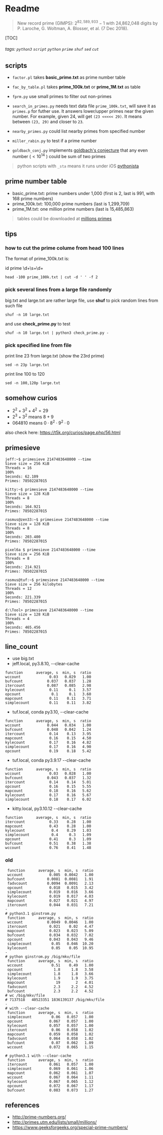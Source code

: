 # Readme

> New record prime (GIMPS): $2^{82,589,933}-1$ with 24,862,048 digits by P. Laroche, G. Woltman, A. Blosser, et al. (7 Dec 2018).

[TOC]

###### tags: ```python3``` ```script``` ```python``` ```prime``` ```shuf``` ```sed``` ```cut```

## scripts

- ```factor.pl``` takes **basic_prime.txt** as prime number table
- ```fac_by_table.pl``` takes **prime_100k.txt** or **prime_1M.txt** as table
- ```fprm.py``` use small primes to filter out non-primes

- ```search_in_primes.py```
  needs text data file ```prime_100k.txt```, will save it as ```primes.p``` for futher use. It answers lower/upper primes near the given number. For example, given 24, will get ```(23 <<<<< 29)```. It means between ```(23, 29)``` and closer to ```23```.

- ```nearby_primes.py``` could list nearby primes from specified number
- ```miller_rabin.py``` to test if a prime number

- ```goldbach_conj.py``` implements [goldbach's conjecture](https://en.wikipedia.org/wiki/Goldbach%27s_conjecture) that any even number ($< 10^{14}$ ) could be sum of two primes

> python scripts with ```_sta``` means it runs under iOS [pythonista](http://omz-software.com/pythonista/)

## prime number table

* basic_prime.txt: prime numbers under 1,000 (first is 2, last is 991, with 168 prime numbers)
* prime_100k.txt: 100,000 prime numbers (last is 1,299,709)
* prime_1M.txt: one million prime numbers (last is 15,485,863)

> tables could be downloaded at
[millions primes](http://primes.utm.edu/lists/small/millions/)

## tips

### how to cut the prime colume from head 100 lines

The format of prime_100k.txt is:

id  prime
\d+\s+\d+

```
head -100 prime_100k.txt | cut -d ' ' -f 2
```

### pick several lines from a large file randomly

big.txt and large.txt are rather large file, use **shuf** to pick random lines
from such file

```
shuf -n 10 large.txt
```
and use **check_prime.py** to test
```
shuf -n 10 large.txt | python3 check_prime.py -
```

### pick specified line from file

print line 23 from large.txt (show the 23rd prime)

```
sed -n 23p large.txt
```

print line 100 to 120
```
sed -n 100,120p large.txt
```

## somehow curios

* $2^2+3^2+4^2=29$
* $2^3+3^2$ means $8+9$
* $064810$ means $0 \cdot 8^2 \cdot 9^2 \cdot 0$

also check here: https://t5k.org/curios/page.php/56.html

## primesieve

```
jeff:~$ primesieve 2147483648000 --time
Sieve size = 256 KiB
Threads = 16
100%
Seconds: 62.109
Primes: 78502287015

kitty:~$ primesieve 2147483648000 --time
Sieve size = 128 KiB
Threads = 8
100%
Seconds: 164.921
Primes: 78502287015

rasmus@zen33:~$ primesieve 2147483648000 --time
Sieve size = 128 KiB
Threads = 8
100%
Seconds: 203.400
Primes: 78502287015

pixel6a $ primesieve 2147483648000 --time
Sieve size = 256 KiB
Threads = 8
100%
Seconds: 214.921
Primes: 78502287015

rasmus@tuf:~$ primesieve 2147483648000 --time
Sieve size = 256 kilobytes
Threads = 12
100%
Seconds: 221.339
Primes: 78502287015

d:\Tool> primesieve 2147483648000 --time
Sieve size = 128 KiB
Threads = 4
100%
Seconds: 465.456
Primes: 78502287015
```

## line_count

- use big.txt
- jeff.local, py3.8.10, --clear-cache
```
function      average, s  min, s  ratio
wccount             0.03   0.029   1.00
bufcount           0.037   0.037   1.28
itercount          0.087   0.085   2.98
kylecount           0.11     0.1   3.57
opcount              0.1     0.1   3.60
mapcount            0.11    0.11   3.71
simplecount         0.11    0.11   3.82
```
- tuf.local, conda py3.10, --clear-cache
```
function      average, s  min, s  ratio
wccount            0.044   0.034   1.00
bufcount           0.048   0.042   1.24
itercount           0.14    0.13   3.95
mapcount            0.16    0.15   4.50
kylecount           0.17    0.16   4.82
simplecount         0.17    0.16   4.90
opcount             0.19    0.18   5.42
```
- tuf.local, conda py3.9.17 --clear-cache
```
function      average, s  min, s  ratio
wccount             0.03   0.028   1.00
bufcount           0.043   0.037   1.32
itercount           0.14    0.14   5.01
opcount             0.16    0.15   5.55
mapcount            0.18    0.16   5.62
kylecount           0.17    0.16   5.67
simplecount         0.18    0.17   6.02
```
- kitty.local, py3.10.12 --clear-cache
```
function      average, s  min, s  ratio
itercount           0.33    0.28   1.00
mapcount            0.43    0.28   1.00
kylecount            0.4    0.29   1.03
simplecount          0.4     0.3   1.09
opcount             0.41     0.3   1.09
bufcount            0.51    0.38   1.38
wccount             0.76    0.41   1.48
```

### old

```
 function      average, s  min, s  ratio
 wccount            0.005  0.0042   1.00
 bufcount          0.0081  0.0081   1.91
 fadvcount         0.0094  0.0091   2.13
 opcount            0.018   0.015   3.42
 simplecount        0.019   0.016   3.66
 kylecount          0.019   0.017   4.03
 mapcount           0.027   0.021   4.97
 itercount          0.044   0.031   7.21
-
# python3.1 ginstrom.py
 function      average, s  min, s  ratio
 wccount           0.0049  0.0046   1.00
 itercount          0.021    0.02   4.47
 mapcount           0.023   0.023   5.09
 bufcount           0.034   0.032   7.02
 opcount            0.043   0.043   9.46
 simplecount         0.05   0.046  10.20
 kylecount           0.05    0.05  10.95
-
# python ginstrom.py /big/mkv/file
 function      average, s  min, s  ratio
 wccount             0.51    0.49   1.00
 opcount              1.8     1.8   3.58
 simplecount          1.8     1.8   3.66
 kylecount            1.9     1.9   3.75
 mapcount              19       2   4.01
 fadvcount            2.3     2.2   4.52
 bufcount             2.3     2.2   4.52
# wc /big/mkv/file
# 7137518   40523351 1836139137 /big/mkv/file
-
# with --clear-cache
 function      average, s  min, s  ratio
 simplecount         0.06   0.057   1.00
 opcount            0.067   0.057   1.00
 kylecount          0.057   0.057   1.00
 itercount           0.06   0.058   1.02
 mapcount           0.059   0.058   1.02
 fadvcount          0.064   0.058   1.02
 bufcount            0.07   0.062   1.09
 wccount            0.072   0.065   1.15

# python3.1 with --clear-cache
 function      average, s  min, s  ratio
 itercount          0.061   0.057   1.00
 simplecount        0.069   0.061   1.06
 mapcount           0.062   0.061   1.07
 wccount            0.067   0.064   1.11
 kylecount          0.067   0.065   1.12
 opcount            0.072   0.067   1.17
 bufcount           0.083   0.073   1.27

```

## references

* http://prime-numbers.org/
* http://primes.utm.edu/lists/small/millions/
* https://www.geeksforgeeks.org/special-prime-numbers/
